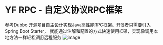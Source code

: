 # YF RPC - 自定义协议RPC框架
参考Dubbo 开源项目自主设计实现Java高性能RPC框架。开发者只需要引入Spring Boot Starter， 就能通过注解和配置的方式快速使用框架，实现像调用本地方法一样轻松调用远程服务
![image](https://github.com/nogodmessi/yu-rpc/assets/127720917/52f877b4-063e-40a9-a384-a9ad714ac6c0)

